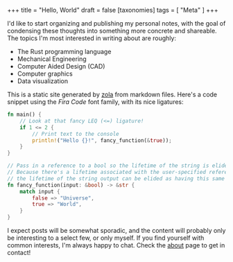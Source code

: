 +++
title = "Hello, World"
draft = false
[taxonomies] 
tags = [ "Meta" ]
+++

I'd like to start organizing and publishing my personal notes, with the goal of condensing these thoughts into something more concrete and shareable. The topics I'm most interested in writing about are roughly:

* The Rust programming language
* Mechanical Engineering
* Computer Aided Design (CAD)
* Computer graphics
* Data visualization

This is a static site generated by [zola](https://www.getzola.org) from markdown files. Here's a code snippet using the *Fira Code* font family, with its nice ligatures:


```rust
fn main() {
    // Look at that fancy LEQ (<=) ligature!
    if 1 <= 2 {
        // Print text to the console
        println!("Hello {}!", fancy_function(&true));
    }
}

// Pass in a reference to a bool so the lifetime of the string is elided.
// Because there's a lifetime associated with the user-specified reference to a bool,
// the lifetime of the string output can be elided as having this same lifetime.
fn fancy_function(input: &bool) -> &str {
    match input {
        false => "Universe",
        true => "World",
    }
}
```

I expect posts will be somewhat sporadic, and the content will probably only be interesting to a select few, or only myself. If you find yourself with common interests, I'm always happy to chat. Check the [about](/about/) page to get in contact!